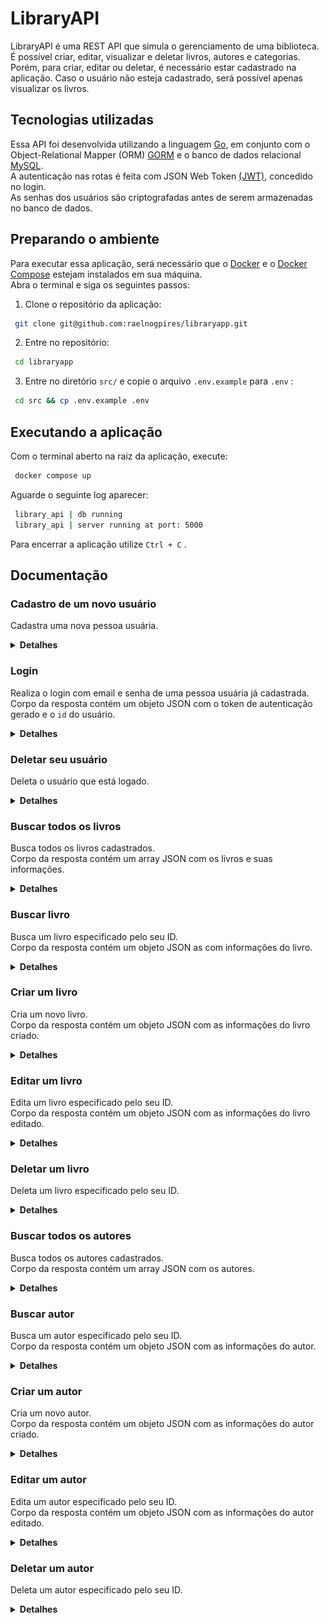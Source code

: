 # LibraryAPI

LibraryAPI é uma REST API que simula o gerenciamento de uma biblioteca. É possível criar, editar, visualizar e deletar livros, autores e categorias. Porém, para criar, editar ou deletar, é necessário estar cadastrado na aplicação. Caso o usuário não esteja cadastrado, será possível apenas visualizar os livros.

## Tecnologias utilizadas
Essa API foi desenvolvida utilizando a linguagem [Go](https://go.dev/), em conjunto com o Object-Relational Mapper (ORM) [GORM](https://gorm.io/) e o banco de dados relacional [MySQL](https://www.mysql.com/).  
A autenticação nas rotas é feita com JSON Web Token [(JWT)](https://jwt.io/), concedido no login.  
As senhas dos usuários são criptografadas antes de serem armazenadas no banco de dados.

## Preparando o ambiente
Para executar essa aplicação, será necessário que o [Docker](https://docs.docker.com/engine/install/) e o [Docker Compose](https://docs.docker.com/compose/install/) estejam instalados em sua máquina.  
Abra o terminal e siga os seguintes passos:

1. Clone o repositório da aplicação:
```sh
 git clone git@github.com:raelnogpires/libraryapp.git
```
2. Entre no repositório:
```sh
 cd libraryapp
```
3. Entre no diretório `src/` e copie o arquivo `.env.example` para `.env` :
```sh
 cd src && cp .env.example .env
```

## Executando a aplicação
Com o terminal aberto na raiz da aplicação, execute:
```sh
 docker compose up
```
Aguarde o seguinte log aparecer:
```sh
 library_api | db running
 library_api | server running at port: 5000
```
Para encerrar a aplicação utilize `Ctrl + C` .

## Documentação

### Cadastro de um novo usuário
Cadastra uma nova pessoa usuária.  

<details>
  <summary><strong>Detalhes</strong></summary>

#### URL
```sh
 POST http://localhost:5000/api/v1/register
```

#### Parâmetros

##### Body
| **Parâmetro** | **Tipo** | **Descrição**                                         |
|:--------------|:---------|:------------------------------------------------------|
| username      | string   | Nome/apelido de usuário. **Obrigatório**.             |
| email         | string   | Email no formato "user@library.com". **Obrigatório**. |
| password      | string   | Senha do usuário. **Obrigatório**.                    |

#### Códigos de status da resposta
| **Código** | **Descrição**                      |
|:-----------|:-----------------------------------|
| 201        | user registered with success       |
| 400        | invalid request body               |
| 400        | email already registered           |

#### Exemplo
Requisição:
```json
 {
   "username": "reader",
   "email": "ilovebooks@lispector.com",
   "password": "1d5as15d"
 }
```

Resposta:
```json
 {
   "message": "user registered with success",
 }
```

</details>

### Login
Realiza o login com email e senha de uma pessoa usuária já cadastrada.  
Corpo da resposta contém um objeto JSON com o token de autenticação gerado e o `id` do usuário.

<details>
  <summary><strong>Detalhes</strong></summary>

#### URL
```sh
 POST http://localhost:5000/api/v1/login
```

#### Parâmetros

##### Body
| **Parâmetro** | **Tipo** | **Descrição**                                         |
|:--------------|:---------|:------------------------------------------------------|
| email         | string   | Email da pessoa usuária. **Obrigatório**.             |
| password      | string   | Senha da pessoa usuária. **Obrigatório**.             |

#### Códigos de status da resposta
| **Código** | **Descrição**                      |
|:-----------|:-----------------------------------|
| 200        | token generated with success       |
| 400        | invalid credentials                |
| 404        | user not found                     |

#### Exemplo
Requisição:
```json
 {
   "email": "ilovebooks@lispector.com",
   "password": "1d5as15d"
 }
```

Resposta:
```json
 {
   "token": "eyJhbGciOiJIUzI1NiIsInR5cCI6IkpXVCJ9.eyJzdWIiOjIsImV4cCI6MTY1MzY5MDQ2MCwiaWF0IjoxNjUzNjY4ODYwLCJpc3MiOiJsaWJyYXJ5In0.kp7TQZmRHz-5ENJMa9KZ0mRVg35Xd8sm08WKmX_MFXg",
   "user_id": 1
 }
```

</details>

### Deletar seu usuário
Deleta o usuário que está logado.

<details>
  <summary><strong>Detalhes</strong></summary>

#### URL
```sh
 DELETE http://localhost:5000/api/v1/user/me
```

#### Autorização
Requer token de autenticação no campo `Token` do `Bearer Token` .

#### Parâmetros
Nenhum.

#### Códigos de status da resposta
| **Código** | **Descrição**                      |
|:-----------|:-----------------------------------|
| 204        | user deleted with success          |
| 401        | invalid token                      |
| 404        | token not found                    |
| 404        | user not found                     |

#### Exemplo
Requisição:  
![deleteMe](./readme_utils/deleteMe.png)

</details>

### Buscar todos os livros
Busca todos os livros cadastrados.  
Corpo da resposta contém um array JSON com os livros e suas informações.

<details>
  <summary><strong>Detalhes</strong></summary>

#### URL
```sh
 GET http://localhost:5000/api/v1/books
```

#### Autorização
Requer token de autenticação no campo `Token` do `Bearer Token` .

#### Parâmetros
Nenhum.

#### Campos da resposta
| **Parâmetro** | **Tipo** | **Descrição**                                         |
|:--------------|:---------|:------------------------------------------------------|
| id            | int      | ID do livro.                                          |
| name          | string   | Nome do livro.                                        |
| description   | string   | Sinopse do livro.                                     |
| category_id   | int      | ID da categoria que o livro pertence.                 |
| category_name | string   | Nome da categoria que o livro pertence.               |
| author_id     | int      | ID da pessoa autora.                                  |
| author_name   | string   | Nome da pessoa autora.                                |
| img_url       | string   | URL da imagem do livro.                               |

#### Códigos de status da resposta
| **Código** | **Descrição**                      |
|:-----------|:-----------------------------------|
| 200        | books returned with success        |
| 401        | invalid token                      |
| 404        | token not found                    |

#### Exemplo
Requisição:  
![getAllBooks](./readme_utils/getAllBooks.png)

Resposta:
```json
 [
   {
     "id": 1,
     "name": "Sentimento do mundo",
     "description": "O Drummond de Sentimento do mundo oscila entre diversos polos: cidade x interior, atualidade x memórias, eu x mundo. Perfeita depuração dos livros anteriores, este é um verdadeiro marco.",
     "category_id": 6,
     "category_name": "Poesia",
     "author_id": 2,
     "author_name": "Carlos Drummond de Andrade",
     "img_url": "https://images-na.ssl-images-amazon.com/images/I/41Q6T14Y0EL._SX324_BO1,204,203,200_.jpg"
   },
   {
     "id": 2,
     "name": "Crime e Castigo",
     "description": "Crime e Castigo é a obra mais célebre de Fyodor Dostoevsky. Neste livro, Raskólnikov, um jovem estudante, pobre e desesperado, perambula pelas ruas de São Petersburgo até cometer um crime que tentará justificar por uma teoria: grandes homens, como César ou Napoleão, foram assassinos absolvidos pela História.",
     "category_id": 5,
     "category_name": "Literatura Russa",
     "author_id": 4,
     "author_name": "Fyodor Dostoevsky",
     "img_url": "https://images-na.ssl-images-amazon.com/images/I/517DdyXpc5L._SX348_BO1,204,203,200_.jpg"
   },
 ]
```

</details>

### Buscar livro
Busca um livro especificado pelo seu ID.  
Corpo da resposta contém um objeto JSON as com informações do livro.

<details>
  <summary><strong>Detalhes</strong></summary>

#### URL
```sh
 GET http://localhost:5000/api/v1/books/{id}
```

#### Autorização
Requer token de autenticação no campo `Token` do `Bearer Token` .

#### Parâmetros

##### Path
| **Campo** | **Tipo** | **Descrição**              |
|:----------|:---------|:---------------------------|
| id        | int      | ID do livro a ser buscado. |

#### Campos da resposta
| **Parâmetro** | **Tipo** | **Descrição**                                         |
|:--------------|:---------|:------------------------------------------------------|
| id            | int      | ID do livro.                                          |
| name          | string   | Nome do livro.                                        |
| description   | string   | Sinopse do livro.                                     |
| category_id   | int      | ID da categoria que o livro pertence.                 |
| category_name | string   | Nome da categoria que o livro pertence.               |
| author_id     | int      | ID da pessoa autora.                                  |
| author_name   | string   | Nome da pessoa autora.                                |
| img_url       | string   | URL da imagem do livro.                               |

#### Códigos de status da resposta
| **Código** | **Descrição**                      |
|:-----------|:-----------------------------------|
| 200        | book returned with success         |
| 401        | invalid token                      |
| 404        | token not found                    |
| 404        | book not found                     |

#### Exemplo

Requisição:  
![getBookById](./readme_utils/getBookById.png)

Resposta:  
```json
 {
   "id": 2,
   "name": "Crime e Castigo",
   "description": "Crime e Castigo é a obra mais célebre de Fyodor Dostoevsky. Neste livro, Raskólnikov, um jovem estudante, pobre e desesperado, perambula pelas ruas de São Petersburgo até cometer um crime que tentará justificar por uma teoria: grandes homens, como César ou Napoleão, foram assassinos absolvidos pela História.",
   "category_id": 5,
   "category_name": "Literatura Russa",
   "author_id": 4,
   "author_name": "Fyodor Dostoevsky",
   "img_url": "https://images-na.ssl-images-amazon.com/images/I/517DdyXpc5L._SX348_BO1,204,203,200_.jpg"
 }
```

</details>

### Criar um livro
Cria um novo livro.  
Corpo da resposta contém um objeto JSON com as informações do livro criado.

<details>
  <summary><strong>Detalhes</strong></summary>

#### URL
```sh
 POST http://localhost:5000/api/v1/books
```

#### Autorização
Requer token de autenticação no campo `Token` do `Bearer Token` .

#### Parâmetros

##### Body
| **Parâmetro** | **Tipo** | **Descrição**                                         |
|:--------------|:---------|:------------------------------------------------------|
| name          | string   | Nome do livro. **Obrigatório**                        |
| description   | string   | Sinopse do livro. **Obrigatório**                     |
| category_id   | int      | ID da categoria que o livro pertence. **Obrigatório** |
| author_id     | int      | ID da pessoa autora. **Obrigatório**                  |
| img_url       | string   | URL da imagem do livro. **Obrigatório**               |

#### Campos da resposta
| **Parâmetro** | **Tipo** | **Descrição**                                         |
|:--------------|:---------|:------------------------------------------------------|
| id            | int      | ID do livro.                                          |
| name          | string   | Nome do livro.                                        |
| description   | string   | Sinopse do livro.                                     |
| category_id   | int      | ID da categoria que o livro pertence.                 |
| author_id     | int      | ID da pessoa autora.                                  |
| img_url       | string   | URL da imagem do livro.                               |

#### Códigos de status da resposta
| **Código** | **Descrição**                      |
|:-----------|:-----------------------------------|
| 201        | book created with success          |
| 400        | invalid request body               |
| 401        | invalid token                      |
| 404        | token not found                    |

#### Exemplo
Requisição:
```json
 {
   "name": "O idiota",
   "description": "Publicado originalmente em 1868, este é um desses livros em que o leitor reconhece de imediato a marca do gênio. Nele, o autor russo constrói um dos personagens mais impressionantes de toda a literatura mundial ― o humanista e epilético príncipe Míchkin, mescla de Cristo e Dom Quixote, cuja compaixão sem limites vai se chocar com o desregramento mundano de Rogójin e a beleza enlouquecedora de Nastácia Filíppovna.",
   "category_id": 5,
   "author_id": 4,
   "img_url": "https://images-na.ssl-images-amazon.com/images/I/51EuSosoqJL._SX346_BO1,204,203,200_.jpg"
 }
```

Resposta:
```json
 {
   "id": 3,
   "name": "O idiota",
   "description": "Publicado originalmente em 1868, este é um desses livros em que o leitor reconhece de imediato a marca do gênio. Nele, o autor russo constrói um dos personagens mais impressionantes de toda a literatura mundial ― o humanista e epilético príncipe Míchkin, mescla de Cristo e Dom Quixote, cuja compaixão sem limites vai se chocar com o desregramento mundano de Rogójin e a beleza enlouquecedora de Nastácia Filíppovna.",
   "category_id": 5,
   "author_id": 4,
   "img_url": "https://images-na.ssl-images-amazon.com/images/I/51EuSosoqJL._SX346_BO1,204,203,200_.jpg"
 }
```

</details>

### Editar um livro
Edita um livro especificado pelo seu ID.  
Corpo da resposta contém um objeto JSON com as informações do livro editado.

<details>
  <summary><strong>Detalhes</strong></summary>

#### URL
```sh
 PUT http://localhost:5000/api/v1/books/{id}
```

#### Autorização
Requer token de autenticação no campo `Token` do `Bearer Token` .

#### Parâmetros

##### Path
| **Campo** | **Tipo** | **Descrição**              |
|:----------|:---------|:---------------------------|
| id        | int      | ID do livro a ser editado. |

##### Body
| **Parâmetro** | **Tipo** | **Descrição**                                         |
|:--------------|:---------|:------------------------------------------------------|
| name          | string   | Nome do livro. **Obrigatório**                        |
| description   | string   | Sinopse do livro. **Obrigatório**                     |
| category_id   | int      | ID da categoria que o livro pertence. **Obrigatório** |
| author_id     | int      | ID da pessoa autora. **Obrigatório**                  |
| img_url       | string   | URL da imagem do livro. **Obrigatório**               |

#### Campos da resposta
| **Parâmetro** | **Tipo** | **Descrição**                                         |
|:--------------|:---------|:------------------------------------------------------|
| id            | int      | ID do livro.                                          |
| name          | string   | Nome do livro.                                        |
| description   | string   | Sinopse do livro.                                     |
| category_id   | int      | ID da categoria que o livro pertence.                 |
| author_id     | int      | ID da pessoa autora.                                  |
| img_url       | string   | URL da imagem do livro.                               |

#### Códigos de status da resposta
| **Código** | **Descrição**                      |
|:-----------|:-----------------------------------|
| 200        | book edited with success           |
| 400        | invalid request body               |
| 401        | invalid token                      |
| 404        | token not found                    |

Requisição:  
`http://localhost:5000/api/v1/books/3`  
```json
 {
   "name": "The idiot",
   "description": "A book written by Fyodor Dostoevsky.",
   "category_id": 5,
   "author_id": 4,
   "img_url": "https://images-na.ssl-images-amazon.com/images/I/51EuSosoqJL._SX346_BO1,204,203,200_.jpg"
 }
```

Reposta:
```json
 {
   "id": 3,
   "name": "The idiot",
   "description": "A book written by Fyodor Dostoevsky.",
   "category_id": 5,
   "author_id": 4,
   "img_url": "https://images-na.ssl-images-amazon.com/images/I/51EuSosoqJL._SX346_BO1,204,203,200_.jpg"
 }
```

</details>

### Deletar um livro
Deleta um livro especificado pelo seu ID.

<details>
  <summary><strong>Detalhes</strong></summary>

#### URL
```sh
 DELETE http://localhost:5000/api/v1/books/{id}
```

#### Autorização
Requer token de autenticação no campo `Token` do `Bearer Token` .

#### Parâmetros

##### Path
| **Campo** | **Tipo** | **Descrição**               |
|:----------|:---------|:----------------------------|
| id        | int      | ID do livro a ser deletado. |

#### Campos da resposta
Nenhum.

#### Códigos de status da resposta
| **Código** | **Descrição**                      |
|:-----------|:-----------------------------------|
| 204        | book deleted with success          |
| 401        | invalid token                      |
| 404        | token not found                    |
| 404        | book not found                     |

</details>

### Buscar todos os autores
Busca todos os autores cadastrados.  
Corpo da resposta contém um array JSON com os autores.

<details>
  <summary><strong>Detalhes</strong></summary>

#### URL
```sh
 GET http://localhost:5000/api/v1/authors
```

#### Autorização
Requer token de autenticação no campo `Token` do `Bearer Token` .

#### Parâmetros
Nenhum.

#### Campos da resposta
| **Parâmetro** | **Tipo** | **Descrição**                                         |
|:--------------|:---------|:------------------------------------------------------|
| id            | int      | ID do autor.                                          |
| name          | string   | Nome do autor.                                        |

#### Códigos de status da resposta
| **Código** | **Descrição**                      |
|:-----------|:-----------------------------------|
| 200        | authors returned with success      |
| 401s        | invalid token                      |
| 404        | token not found                    |

#### Exemplo
Requisição:  
![getAllAuthors](./readme_utils/getAllAuthors.png)

Resposta:  
```json
 [
   {
     "id": 1,
     "name": "Clarice Lispector",
   },
   {
     "id": 2,
     "name": "Carlos Drummond de Andrade",
   }
 ]
```

</details>

### Buscar autor
Busca um autor especificado pelo seu ID.  
Corpo da resposta contém um objeto JSON com as informações do autor.

<details>
  <summary><strong>Detalhes</strong></summary>

#### URL
```sh
 GET http://localhost:5000/api/v1/authors/{id}
```

#### Autorização
Requer token de autenticação no campo `Token` do `Bearer Token` .

#### Parâmetros

##### Path
| **Campo** | **Tipo** | **Descrição**               |
|:----------|:---------|:----------------------------|
| id        | int      | ID do autor a ser buscado.  |

#### Campos da resposta
| **Parâmetro** | **Tipo** | **Descrição**                                         |
|:--------------|:---------|:------------------------------------------------------|
| id            | int      | ID do autor.                                          |
| name          | string   | Nome do autor.                                        |

#### Códigos de status da resposta
| **Código** | **Descrição**                      |
|:-----------|:-----------------------------------|
| 200        | author returned with success       |
| 401        | invalid token                      |
| 404        | token not found                    |
| 404        | author not found                   |

#### Exemplo
Requisição:  
![getAuthorById](./readme_utils/getAuthorById.png)

Resposta:
```json
 {
   "id": 2,
   "name": "Carlos Drummond de Andrade"
 }
```

</details>

### Criar um autor
Cria um novo autor.  
Corpo da resposta contém um objeto JSON com as informações do autor criado.

<details>
  <summary><strong>Detalhes</strong></summary>

#### URL
```sh
 POST http://localhost:5000/api/v1/authors
```

#### Autorização
Requer token de autenticação no campo `Token` do `Bearer Token` .

#### Parâmetros

##### Body
| **Parâmetro** | **Tipo** | **Descrição**                                         |
|:--------------|:---------|:------------------------------------------------------|
| name          | string   | Nome do autor. **Obrigatório**                        |

#### Campos da resposta
| **Parâmetro** | **Tipo** | **Descrição**                                         |
|:--------------|:---------|:------------------------------------------------------|
| id            | int      | ID do autor.                                          |
| name          | string   | Nome do autor.                                        |

#### Códigos de status da resposta
| **Código** | **Descrição**                      |
|:-----------|:-----------------------------------|
| 201        | author created with success        |
| 400        | invalid request body               |
| 401        | invalid token                      |
| 404        | token not found                    |

#### Exemplo
Requisição:
```json
 {
   "name": "J. R. R. Tolkien"
 }
```

Resposta:
```json
 {
   "id": 3,
   "name": "J. R. R. Tolkien"
 }
```

</details>

### Editar um autor
Edita um autor especificado pelo seu ID.  
Corpo da resposta contém um objeto JSON com as informações do autor editado.

<details>
  <summary><strong>Detalhes</strong></summary>

#### URL
```sh
 PUT http://localhost:5000/api/v1/authors/{id}
```

#### Autorização
Requer token de autenticação no campo `Token` do `Bearer Token` .

#### Parâmetros

##### Path
| **Campo** | **Tipo** | **Descrição**              |
|:----------|:---------|:---------------------------|
| id        | int      | ID do autor a ser editado. |

##### Body
| **Parâmetro** | **Tipo** | **Descrição**                                         |
|:--------------|:---------|:------------------------------------------------------|
| name          | string   | Nome do autor. **Obrigatório**                        |

#### Campos da resposta
| **Parâmetro** | **Tipo** | **Descrição**                                         |
|:--------------|:---------|:------------------------------------------------------|
| id            | int      | ID do autor.                                          |
| name          | string   | Nome do autor.                                        |

#### Códigos de status da resposta
| **Código** | **Descrição**                      |
|:-----------|:-----------------------------------|
| 200        | author edited with success         |
| 400        | invalid request body               |
| 401        | invalid token                      |
| 404        | token not found                    |
| 404        | author not found                   |

#### Exemplo
Requisição:  
`http://localhost:5000/api/v1/authors/3`  
```json
 {
   "name": "George R. R. Martin"
 }
```

Resposta:
```json
 {
   "id": 3,
   "name": "George R. R. Martin"
 }
```

</details>

### Deletar um autor
Deleta um autor especificado pelo seu ID.

<details>
  <summary><strong>Detalhes</strong></summary>

#### URL
```sh
 DELETE http://localhost:5000/api/v1/authors/{id}
```

#### Autorização
Requer token de autenticação no campo `Token` do `Bearer Token` .

#### Parâmetros

##### Path
| **Campo** | **Tipo** | **Descrição**               |
|:----------|:---------|:----------------------------|
| id        | int      | ID do autor a ser deletado. |

#### Campos da resposta
Nenhum.

#### Códigos de status da resposta
| **Código** | **Descrição**                      |
|:-----------|:-----------------------------------|
| 204        | author deleted with success        |
| 401        | invalid token                      |
| 404        | token not found                    |
| 404        | author not found                   |

</details>
